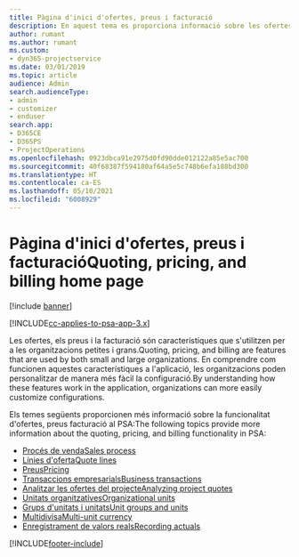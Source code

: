 ```yaml
---
title: Pàgina d'inici d'ofertes, preus i facturació
description: En aquest tema es proporciona informació sobre les ofertes, els preus i la facturació.
author: rumant
ms.author: rumant
ms.custom:
- dyn365-projectservice
ms.date: 03/01/2019
ms.topic: article
audience: Admin
search.audienceType:
- admin
- customizer
- enduser
search.app:
- D365CE
- D365PS
- ProjectOperations
ms.openlocfilehash: 0923dbca91e2975d0fd90dde012122a85e5ac700
ms.sourcegitcommit: 40f68387f594180af64a5e5c748b6efa188bd300
ms.translationtype: HT
ms.contentlocale: ca-ES
ms.lasthandoff: 05/10/2021
ms.locfileid: "6008929"
---
```

# <a name="quoting-pricing-and-billing-home-page"></a><span data-ttu-id="59fba-103">Pàgina d'inici d'ofertes, preus i facturació</span><span class="sxs-lookup"><span data-stu-id="59fba-103">Quoting, pricing, and billing home page</span></span>

[!include [banner](../includes/psa-now-project-operations.md)]

[!INCLUDE[cc-applies-to-psa-app-3.x](../includes/cc-applies-to-psa-app-3x.md)]

<span data-ttu-id="59fba-104">Les ofertes, els preus i la facturació són característiques que s'utilitzen per a les organitzacions petites i grans.</span><span class="sxs-lookup"><span data-stu-id="59fba-104">Quoting, pricing, and billing are features that are used by both small and large organizations.</span></span> <span data-ttu-id="59fba-105">En comprendre com funcionen aquestes característiques a l'aplicació, les organitzacions poden personalitzar de manera més fàcil la configuració.</span><span class="sxs-lookup"><span data-stu-id="59fba-105">By understanding how these features work in the application, organizations can more easily customize configurations.</span></span>

<span data-ttu-id="59fba-106">Els temes següents proporcionen més informació sobre la funcionalitat d'ofertes, preus facturació al PSA:</span><span class="sxs-lookup"><span data-stu-id="59fba-106">The following topics provide more information about the quoting, pricing, and billing functionality in PSA:</span></span>

- [<span data-ttu-id="59fba-107">Procés de venda</span><span class="sxs-lookup"><span data-stu-id="59fba-107">Sales process</span></span>](basic-sales-process.md)
- [<span data-ttu-id="59fba-108">Línies d'oferta</span><span class="sxs-lookup"><span data-stu-id="59fba-108">Quote lines</span></span>](basic-quote-lines.md)
- [<span data-ttu-id="59fba-109">Preus</span><span class="sxs-lookup"><span data-stu-id="59fba-109">Pricing</span></span>](basic-pricing.md)
- [<span data-ttu-id="59fba-110">Transaccions empresarials</span><span class="sxs-lookup"><span data-stu-id="59fba-110">Business transactions</span></span>](basic-business-transactions.md)
- [<span data-ttu-id="59fba-111">Analitzar les ofertes del projecte</span><span class="sxs-lookup"><span data-stu-id="59fba-111">Analyzing project quotes</span></span>](basic-analyzing-quotes.md)
- [<span data-ttu-id="59fba-112">Unitats organitzatives</span><span class="sxs-lookup"><span data-stu-id="59fba-112">Organizational units</span></span>](advanced-organizational.md)
- [<span data-ttu-id="59fba-113">Grups d'unitats i unitats</span><span class="sxs-lookup"><span data-stu-id="59fba-113">Unit groups and units</span></span>](advanced-units.md)
- [<span data-ttu-id="59fba-114">Multidivisa</span><span class="sxs-lookup"><span data-stu-id="59fba-114">Multi-unit currency</span></span>](advanced-currency.md)
- [<span data-ttu-id="59fba-115">Enregistrament de valors reals</span><span class="sxs-lookup"><span data-stu-id="59fba-115">Recording actuals</span></span>](advanced-actuals.md)


[!INCLUDE[footer-include](../includes/footer-banner.md)]